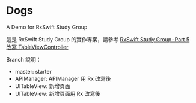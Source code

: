 # Dogs
A Demo for RxSwift Study Group

這是 RxSwift Study Group 的實作專案，請參考 [RxSwift Study Group - Part 5 改寫 TableViewController](https://medium.com/@jing.chc/rxswift-study-group-part-5-改寫-tableviewcontroller-a91e126bd89)

Branch 說明：
* master: starter
* APIManager: APIManager 用 Rx 改寫後
* UITableView: 新增頁面
* UITableView: 新增頁面用 Rx 改寫後

